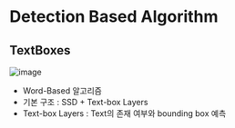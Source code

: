 # Detection Based Algorithm

## TextBoxes  
![image](https://user-images.githubusercontent.com/43736669/119685834-aea3e500-be80-11eb-82c5-549acf2b6dc9.png)

 - Word-Based 알고리즘
 - 기본 구조 : SSD + Text-box Layers
 - Text-box Layers : Text의 존재 여부와 bounding box 예측
